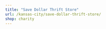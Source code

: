 ```yaml
---
title: "Save Dollar Thrift Store"
url: /kansas-city/save-dollar-thrift-store/
shop: charity
---
```


